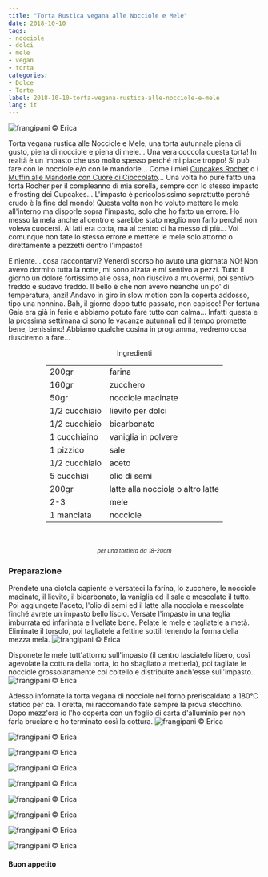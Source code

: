 ```yaml
---
title: "Torta Rustica vegana alle Nocciole e Mele"
date: 2018-10-10
tags:
- nocciole
- dolci
- mele
- vegan
- torta
categories:
- Dolce
- Torte
label: 2018-10-10-torta-vegana-rustica-alle-nocciole-e-mele
lang: it
---
```

![](header.jpg "frangipani © Erica")

Torta vegana rustica alle Nocciole e Mele, una torta autunnale piena di gusto, piena di nocciole e piena di mele... Una vera coccola questa torta! In realtà è un impasto che uso molto spesso perché mi piace troppo! Si può fare con le nocciole e/o con le mandorle... Come i miei <a href="https://frangipani.raiano.ch/2016-11-23-cupcakes-rocher/" target="_blank">Cupcakes Rocher</a> o i <a href="https://frangipani.raiano.ch/2015-05-08-muffin-alle-mandorle-con-cuore-di-cioccolato/" target="_blank">Muffin alle Mandorle con Cuore di Cioccolato</a>... Una volta ho pure fatto una torta Rocher per il compleanno di mia sorella, sempre con lo stesso impasto e frosting dei Cupcakes... L'impasto è pericolosissimo soprattutto perché crudo è la fine del mondo! Questa volta non ho voluto mettere le mele all'interno ma disporle sopra l'impasto, solo che ho fatto un errore. Ho messo la mela anche al centro e sarebbe stato meglio non farlo perché non voleva cuocersi. Ai lati era cotta, ma al centro ci ha messo di più... Voi comunque non fate lo stesso errore e mettete le mele solo attorno o direttamente a pezzetti dentro l'impasto!

E niente... cosa raccontarvi? Venerdì scorso ho avuto una giornata NO! Non avevo dormito tutta la notte, mi sono alzata e mi sentivo a pezzi. Tutto il giorno un dolore fortissimo alle ossa, non riuscivo a muovermi, poi sentivo freddo e sudavo freddo. Il bello è che non avevo neanche un po' di temperatura, anzi! Andavo in giro in slow motion con la coperta addosso, tipo una nonnina. Bah, il giorno dopo tutto passato, non capisco! Per fortuna Gaia era già in ferie e abbiamo potuto fare tutto con calma... Infatti questa e la prossima settimana ci sono le vacanze autunnali ed il tempo promette bene, benissimo! Abbiamo qualche cosina in programma, vedremo cosa riusciremo a fare...

<div id="wrapper" style="text-align: center">
  <div id="yourdiv" style="display: inline-block;">
    <div class="ingredients">
      <div class="ingredients-title">Ingredienti</div>
      <table>
        <tbody>
          <tr>
            <td>200gr</td>
            <td>farina</td>
          </tr>
          <tr>
            <td>160gr</td>
            <td>zucchero</td>
          </tr>
          <tr>
            <td>50gr</td>
            <td>nocciole macinate</td>
          </tr>
          <tr>
            <td>1/2 cucchiaio</td>
            <td>lievito per dolci</td>
          </tr>
          <tr>
            <td>1/2 cucchiaio</td>
            <td>bicarbonato</td>
          </tr>
          <tr>
            <td>1 cucchiaino</td>
            <td>vaniglia in polvere</td>
          </tr>
          <tr>
            <td>1 pizzico</td>
            <td>sale</td>
          </tr>
          <tr>
            <td>1/2 cucchiaio</td>
            <td>aceto</td>
          </tr>
          <tr>
            <td>5 cucchiai</td>
            <td>olio di semi</td>
          </tr>
          <tr>
            <td>200gr</td>
            <td>latte alla nocciola o altro latte</td>
          </tr>
          <tr>
            <td>2-3</td>
            <td>mele</td>
          </tr>
          <tr>
            <td>1 manciata</td>
            <td>nocciole</td>   
          </tr>
        </tbody>
      </table>
      <br></br>
      <i class="pull-right" style="font-size: 80%;">per una tortiera da 18-20cm</i>
    </div>
  </div>
</div>


<h3>
  <font color="grey">
    <i class="fa fa-cogs"></i>
  </font> Preparazione
</h3>

Prendete una ciotola capiente e versateci la farina, lo zucchero, le nocciole macinate, il lievito, il bicarbonato, la vaniglia ed il sale e mescolate il tutto.
Poi aggiungete l'aceto, l'olio di semi ed il latte alla nocciola e mescolate finché avrete un impasto bello liscio. Versate l'impasto in una teglia imburrata ed infarinata e livellate bene. Pelate le mele e tagliatele a metà. Eliminate il torsolo, poi tagliatele a fettine sottili tenendo la forma della mezza mela.
![](mela.jpg "frangipani © Erica")

Disponete le mele tutt'attorno sull'impasto (il centro lasciatelo libero, così agevolate la cottura della torta, io ho sbagliato a metterla), poi tagliate le nocciole grossolanamente col coltello e distribuite anch'esse sull'impasto.
![](teglia.jpg "frangipani © Erica")

Adesso infornate la torta vegana di nocciole nel forno preriscaldato a 180°C statico per ca. 1 oretta, mi raccomando fate sempre la prova stecchino. Dopo mezz'ora io l'ho coperta con un foglio di carta d'alluminio per non farla bruciare e ho terminato così la cottura. 
![](risultato1.jpg "frangipani © Erica")

![](risultato2.jpg "frangipani © Erica")

![](risultato3.jpg "frangipani © Erica")

![](risultato4.jpg "frangipani © Erica")

![](risultato5.jpg "frangipani © Erica")

![](risultato6.jpg "frangipani © Erica")

![](risultato7.jpg "frangipani © Erica")

![](risultato8.jpg "frangipani © Erica")

![](risultato9.jpg "frangipani © Erica")

<h4>Buon appetito
  <font color="red">
    <i class="fa fa-smile-o"></i>
  </font>
</h4>